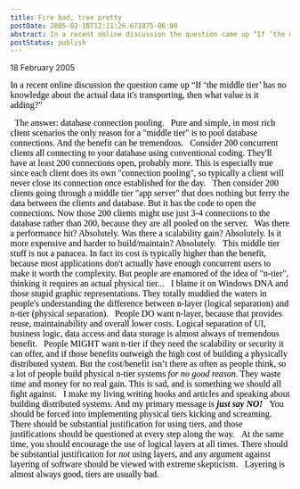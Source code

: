 ```yaml
---
title: Fire bad, tree pretty
postDate: 2005-02-18T12:11:26.671875-06:00
abstract: In a recent online discussion the question came up “If ‘the middle tier’ has no knowledge about the actual data it's transporting, then what value is it adding?”
postStatus: publish
---
```

18 February 2005

<font face="Times New Roman" color="#000000" size="3">In a recent online discussion the question came up “If ‘the middle tier’ has no knowledge about the actual data it's transporting, then what value is it adding?”</font>

<?xml:namespace prefix = o ns = "urn:schemas-microsoft-com:office:office" /><o:p><font face="Times New Roman" color="#000000" size="3">&nbsp;</font></o:p>

<font size="3"><font color="#000000"><font face="Times New Roman">The answer: database connection pooling.<o:p></o:p></font></font></font>

<o:p><font face="Times New Roman" color="#000000" size="3">&nbsp;</font></o:p>

<font face="Times New Roman" color="#000000" size="3">Pure and simple, in most rich client scenarios the only reason for a "middle tier" is to pool database connections. And the benefit can be tremendous. </font>

<o:p><font face="Times New Roman" color="#000000" size="3">&nbsp;</font></o:p>

<font size="3"><font color="#000000"><font face="Times New Roman">Consider 200 concurrent clients all connecting to your database using conventional coding. They'll have at least 200 connections open, probably more. This is especially true since each client does its own "connection pooling", so typically a client will never close its connection once established for the day.<o:p></o:p></font></font></font>

<o:p><font face="Times New Roman" color="#000000" size="3">&nbsp;</font></o:p>

<font size="3"><font color="#000000"><font face="Times New Roman">Then consider 200 clients going through a middle tier "app server" that does nothing but ferry the data between the clients and database. But it has the code to open the connections. Now those 200 clients might use just 3-4 connections to the database rather than 200, because they are all pooled on the server.<o:p></o:p></font></font></font>

<o:p><font face="Times New Roman" color="#000000" size="3">&nbsp;</font></o:p>

<font size="3"><font color="#000000"><font face="Times New Roman">Was there a performance hit? Absolutely. Was there a scalability gain? Absolutely. Is it more expensive and harder to build/maintain? Absolutely.<o:p></o:p></font></font></font>

<o:p><font face="Times New Roman" color="#000000" size="3">&nbsp;</font></o:p>

<font size="3"><font color="#000000"><font face="Times New Roman">This middle tier stuff is not a panacea. In fact its cost is typically higher than the benefit, because most applications don't actually have enough concurrent users to make it worth the complexity. But people are enamored of the idea of "n-tier", thinking it requires an actual physical tier...<o:p></o:p></font></font></font>

<o:p><font face="Times New Roman" color="#000000" size="3">&nbsp;</font></o:p>

<font face="Times New Roman" color="#000000" size="3">I blame it on Windows DNA and those stupid graphic representations. They totally muddied the waters in people's understanding the difference between n-layer (logical separation) and n-tier (physical separation). </font>

<o:p><font face="Times New Roman" color="#000000" size="3">&nbsp;</font></o:p>

<font face="Times New Roman" color="#000000" size="3">People DO want n-layer, because that provides reuse, maintainability and overall lower costs. Logical separation of UI, business logic, data access and data storage is almost always of tremendous benefit.</font>

<o:p><font face="Times New Roman" color="#000000" size="3">&nbsp;</font></o:p>

<font face="Times New Roman" color="#000000" size="3">People MIGHT want n-tier if they need the scalability or security it can offer, and if those benefits outweigh the high cost of building a physically distributed system. But the cost/benefit isn’t there as often as people think, so a lot of people build physical n-tier systems <i style="mso-bidi-font-style: normal">for no good reason</i>. They waste time and money for no real gain. This is sad, and is something we should all fight against.</font>

<o:p><font face="Times New Roman" color="#000000" size="3">&nbsp;</font></o:p>

<font size="3"><font color="#000000"><font face="Times New Roman">I make my living writing books and articles and speaking about building distributed systems. And my primary message is <b style="mso-bidi-font-weight: normal"><i style="mso-bidi-font-style: normal">just say NO!</i></b></font></font></font>

<o:p><font face="Times New Roman" color="#000000" size="3">&nbsp;</font></o:p>

<font face="Times New Roman" color="#000000" size="3">You should be forced into implementing physical tiers kicking and screaming. There should be substantial justification for using tiers, and those justifications should be questioned at every step along the way.</font>

<o:p><font face="Times New Roman" color="#000000" size="3">&nbsp;</font></o:p>

<font face="Times New Roman" color="#000000" size="3">At the same time, you should encourage the use of logical layers at all times. There should be substantial justification for <i style="mso-bidi-font-style: normal">not</i> using layers, and any argument against layering of software should be viewed with extreme skepticism. </font>

<o:p><font face="Times New Roman" color="#000000" size="3">&nbsp;</font></o:p>

<font face="Times New Roman" color="#000000" size="3">Layering is almost always good, tiers are usually bad.</font>
